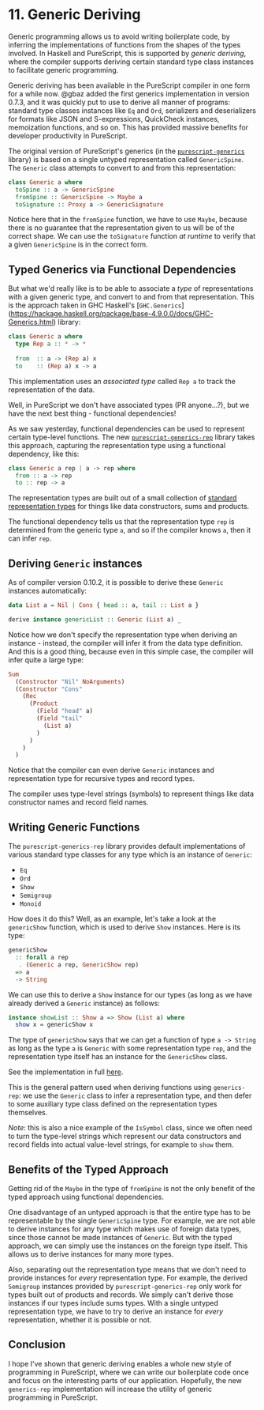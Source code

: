 # 11. Generic Deriving

Generic programming allows us to avoid writing boilerplate code, by inferring the implementations of functions from the shapes of the types involved. In Haskell and PureScript, this is supported by _generic deriving_, where the compiler supports deriving certain standard type class instances to facilitate generic programming.

Generic deriving has been available in the PureScript compiler in one form for a while now.
@gbaz added the first generics implementation in version 0.7.3, and it was quickly put to use to derive all manner of programs: standard type classes instances like `Eq` and `Ord`, serializers and deserializers for formats like JSON and S-expressions, QuickCheck instances, memoization functions, and so on. This has provided massive benefits for developer productivity in PureScript.

The original version of PureScript's generics (in the [`purescript-generics`](https://pursuit.purescript.org/packages/purescript-generics) library) is based on a single untyped representation called `GenericSpine`. The `Generic` class attempts to convert to and from this representation:

```purescript
class Generic a where
  toSpine :: a -> GenericSpine
  fromSpine :: GenericSpine -> Maybe a
  toSignature :: Proxy a -> GenericSignature
```

Notice here that in the `fromSpine` function, we have to use `Maybe`, because there is no guarantee that the representation given to us will be of the correct shape. We can use the `toSignature` function _at runtime_ to verify that a given `GenericSpine` is in the correct form.

## Typed Generics via Functional Dependencies

But what we'd really like is to be able to associate a _type_ of representations with a given generic type, and convert to and from that representation. This is the approach taken in GHC Haskell's [`GHC.Generics`] (https://hackage.haskell.org/package/base-4.9.0.0/docs/GHC-Generics.html) library:

```haskell
class Generic a where
  type Rep a :: * -> *
  
  from  :: a -> (Rep a) x
  to    :: (Rep a) x -> a
```

This implementation uses an _associated type_ called `Rep a` to track the representation of the data.

Well, in PureScript we don't have associated types (PR anyone...?), but we have the next best thing - functional dependencies!

As we saw yesterday, functional dependencies can be used to represent certain type-level functions. The new [`purescript-generics-rep`](https://pursuit.purescript.org/packages/purescript-generics-rep) library takes this approach, capturing the representation type using a functional dependency, like this:

```purescript
class Generic a rep | a -> rep where
  from :: a -> rep
  to :: rep -> a
```

The representation types are built out of a small collection of [standard representation types](https://pursuit.purescript.org/packages/purescript-generics-rep/4.0.0/docs/Data.Generic.Rep) for things like data constructors, sums and products.

The functional dependency tells us that the representation type `rep` is determined from the generic type `a`, and so if the compiler knows `a`, then it can infer `rep`.

## Deriving `Generic` instances

As of compiler version 0.10.2, it is possible to derive these `Generic` instances automatically:

```purescript
data List a = Nil | Cons { head :: a, tail :: List a }

derive instance genericList :: Generic (List a) _
```

Notice how we don't specify the representation type when deriving an instance - instead, the compiler will infer it from the data type definition. And this is a good thing, because even in this simple case, the compiler will infer quite a large type:

```purescript
Sum 
  (Constructor "Nil" NoArguments) 
  (Constructor "Cons" 
    (Rec 
      (Product 
        (Field "head" a) 
        (Field "tail" 
          (List a)
        )
      )
    )
  )
```

Notice that the compiler can even derive `Generic` instances and representation type for recursive types and record types.

The compiler uses type-level strings (symbols) to represent things like data constructor names and record field names.

## Writing Generic Functions

The `purescript-generics-rep` library provides default implementations of various standard type classes for any type which is an instance of `Generic`:

- `Eq`
- `Ord`
- `Show`
- `Semigroup`
- `Monoid`

How does it do this? Well, as an example, let's take a look at the `genericShow` function, which is used to derive `Show` instances. Here is its type:

```purescript
genericShow 
  :: forall a rep
   . (Generic a rep, GenericShow rep)
  => a
  -> String
```

We can use this to derive a `Show` instance for our types (as long as we have already derived a `Generic` instance) as follows:

```purescript
instance showList :: Show a => Show (List a) where
  show x = genericShow x
```

The type of `genericShow` says that we can get a function of type `a -> String` as long as the type `a` is `Generic` with some representation type `rep`, and the representation type itself has an instance for the `GenericShow` class.

See the implementation in full [here](https://pursuit.purescript.org/packages/purescript-generics-rep/4.0.0/docs/Data.Generic.Rep.Show).

This is the general pattern used when deriving functions using `generics-rep`: we use the `Generic` class to infer a representation type, and then defer to some auxiliary type class defined on the representation types themselves.

_Note_: this is also a nice example of the `IsSymbol` class, since we often need to turn the type-level strings which represent our data constructors and record fields into actual value-level strings, for example to `show` them.

## Benefits of the Typed Approach

Getting rid of the `Maybe` in the type of `fromSpine` is not the only benefit of the typed approach using functional dependencies.

One disadvantage of an untyped approach is that the entire type has to be representable by the single `GenericSpine` type. For example, we are not able to derive instances for any type which makes use of foreign data types, since those cannot be made instances of `Generic`. But with the typed approach, we can simply use the instances on the foreign type itself. This allows us to derive instances for many more types.

Also, separating out the representation type means that we don't need to provide instances for _every_ representation type. For example, the derived `Semigroup` instances provided by `purescript-generics-rep` only work for types built out of products and records. We simply can't derive those instances if our types include sums types. With a single untyped representation type, we have to try to derive an instance for _every_ representation, whether it is possible or not.

## Conclusion

I hope I've shown that generic deriving enables a whole new style of programming in PureScript, where we can write our boilerplate code once and focus on the interesting parts of our application. Hopefully, the new `generics-rep` implementation will increase the utility of generic programming in PureScript.
